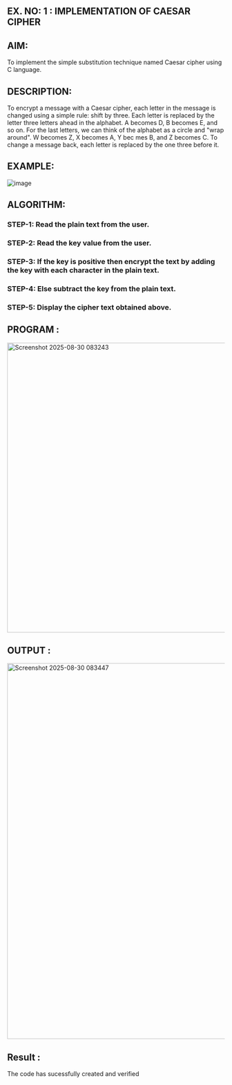 ## EX. NO: 1 : IMPLEMENTATION OF CAESAR CIPHER
 

## AIM:

To implement the simple substitution technique named Caesar cipher using C language.

## DESCRIPTION:

To encrypt a message with a Caesar cipher, each letter in the message is changed using a simple rule: shift by three. Each letter is replaced by the letter three letters ahead in the alphabet. A becomes D, B becomes E, and so on. For the last letters, we can think of the
alphabet as a circle and "wrap around". W becomes Z, X becomes A, Y bec mes B, and Z
becomes C. To change a message back, each letter is replaced by the one three before it.

## EXAMPLE:



![image](https://github.com/Hemamanigandan/CNS/assets/149653568/eb9c6c43-8c80-4cdd-b9d4-91705a311c79)


## ALGORITHM:

### STEP-1: Read the plain text from the user.
### STEP-2: Read the key value from the user.
### STEP-3: If the key is positive then encrypt the text by adding the key with each character in the plain text.
### STEP-4: Else subtract the key from the plain text.
### STEP-5: Display the cipher text obtained above.


## PROGRAM :

<img width="782" height="671" alt="Screenshot 2025-08-30 083243" src="https://github.com/user-attachments/assets/30de26d6-86a2-4132-a85d-e67cfeb6ef71" />


## OUTPUT :

<img width="800" height="870" alt="Screenshot 2025-08-30 083447" src="https://github.com/user-attachments/assets/f54685b4-6073-4ee8-82c1-8125ed8aa7f9" />

## Result :

The code has sucessfully created and verified


